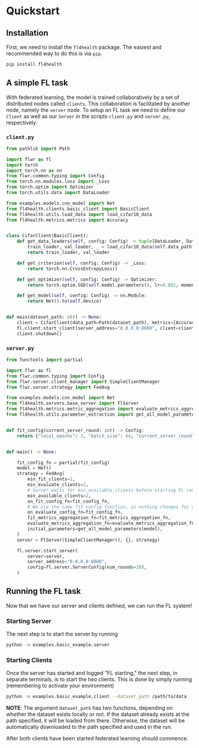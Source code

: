 # Quickstart

## Installation

First, we need to install the `fl4health` package. The easiest and recommended
way to do this is via `pip`.

```sh
pip install fl4health
```

## A simple FL task

With federated learning, the model is trained collaboratively by a set of
distributed nodes called `clients`. This collaboration is facilitated by another
node, namely the `server` node. To setup an FL task we need to define our `Client`
as well as our `Server` in the scripts `client.py` and `server.py`, respectively.

### `client.py`

```python
from pathlib import Path

import flwr as fl
import torch
import torch.nn as nn
from flwr.common.typing import Config
from torch.nn.modules.loss import _Loss
from torch.optim import Optimizer
from torch.utils.data import DataLoader

from examples.models.cnn_model import Net
from fl4health.clients.basic_client import BasicClient
from fl4health.utils.load_data import load_cifar10_data
from fl4health.metrics.metrics import Accuracy


class CifarClient(BasicClient):
    def get_data_loaders(self, config: Config) -> tuple[DataLoader, DataLoader]:
        train_loader, val_loader, _ = load_cifar10_data(self.data_path, batch_size=64)
        return train_loader, val_loader

    def get_criterion(self, config: Config) -> _Loss:
        return torch.nn.CrossEntropyLoss()

    def get_optimizer(self, config: Config) -> Optimizer:
        return torch.optim.SGD(self.model.parameters(), lr=0.001, momentum=0.9)

    def get_model(self, config: Config) -> nn.Module:
        return Net().to(self.device)


def main(dataset_path: str) -> None:
    client = CifarClient(data_path=Path(dataset_path), metrics=[Accuracy("accuracy")], device=torch.device("cpu"))
    fl.client.start_client(server_address="0.0.0.0:8080", client=client.to_client())
    client.shutdown()
```

### `server.py`

```python
from functools import partial

import flwr as fl
from flwr.common.typing import Config
from flwr.server.client_manager import SimpleClientManager
from flwr.server.strategy import FedAvg

from examples.models.cnn_model import Net
from fl4health.servers.base_server import FlServer
from fl4health.metrics.metric_aggregation import evaluate_metrics_aggregation_fn, fit_metrics_aggregation_fn
from fl4health.utils.parameter_extraction import get_all_model_parameters


def fit_config(current_server_round: int) -> Config:
    return {"local_epochs": 3, "batch_size": 64, "current_server_round": current_server_round}


def main() -> None:

    fit_config_fn = partial(fit_config)
    model = Net()
    strategy = FedAvg(
        min_fit_clients=2,
        min_evaluate_clients=2,
        # Server waits for min_available_clients before starting FL rounds
        min_available_clients=2,
        on_fit_config_fn=fit_config_fn,
        # We use the same fit config function, as nothing changes for eval
        on_evaluate_config_fn=fit_config_fn,
        fit_metrics_aggregation_fn=fit_metrics_aggregation_fn,
        evaluate_metrics_aggregation_fn=evaluate_metrics_aggregation_fn,
        initial_parameters=get_all_model_parameters(model),
    )
    server = FlServer(SimpleClientManager(), {}, strategy)

    fl.server.start_server(
        server=server,
        server_address="0.0.0.0:8080",
        config=fl.server.ServerConfig(num_rounds=20),
    )
```

## Running the FL task

Now that we have our server and clients defined, we can run the FL system!

### Starting Server

The next step is to start the server by running

```sh
python -m examples.basic_example.server
```

### Starting Clients

Once the server has started and logged "FL starting," the next step, in separate terminals, is to start the two
clients. This is done by simply running (remembering to activate your environment)

```sh
python -m examples.basic_example.client --dataset_path /path/to/data
```

**NOTE**: The argument `dataset_path` has two functions, depending on whether the dataset exists locally or not. If
the dataset already exists at the path specified, it will be loaded from there. Otherwise, the dataset will be
automatically downloaded to the path specified and used in the run.

After both clients have been started federated learning should commence.
